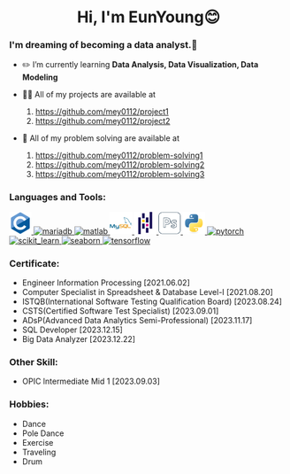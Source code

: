 <h1 align="center">Hi, I'm EunYoung😊</h1>
<h3 align="left">I'm dreaming of becoming a data analyst.🌱</h3>

- ✏️ I’m currently learning **Data Analysis, Data Visualization, Data Modeling**

- 👨‍💻 All of my projects are available at
   1. https://github.com/mey0112/project1
   2. https://github.com/mey0112/project2
 
- 🧻 All of my problem solving are available at
   1. https://github.com/mey0112/problem-solving1
   2. https://github.com/mey0112/problem-solving2
   3. https://github.com/mey0112/problem-solving3

<h3 align="left">Languages and Tools:</h3>
<p align="left"> <a href="https://www.cprogramming.com/" target="_blank" rel="noreferrer"> <img src="https://raw.githubusercontent.com/devicons/devicon/master/icons/c/c-original.svg" alt="c" width="40" height="40"/> </a> <a href="https://mariadb.org/" target="_blank" rel="noreferrer"> <img src="https://www.vectorlogo.zone/logos/mariadb/mariadb-icon.svg" alt="mariadb" width="40" height="40"/> </a> <a href="https://www.mathworks.com/" target="_blank" rel="noreferrer"> <img src="https://upload.wikimedia.org/wikipedia/commons/2/21/Matlab_Logo.png" alt="matlab" width="40" height="40"/> </a> <a href="https://www.mysql.com/" target="_blank" rel="noreferrer"> <img src="https://raw.githubusercontent.com/devicons/devicon/master/icons/mysql/mysql-original-wordmark.svg" alt="mysql" width="40" height="40"/> </a> <a href="https://pandas.pydata.org/" target="_blank" rel="noreferrer"> <img src="https://raw.githubusercontent.com/devicons/devicon/2ae2a900d2f041da66e950e4d48052658d850630/icons/pandas/pandas-original.svg" alt="pandas" width="40" height="40"/> </a> <a href="https://www.photoshop.com/en" target="_blank" rel="noreferrer"> <img src="https://raw.githubusercontent.com/devicons/devicon/master/icons/photoshop/photoshop-line.svg" alt="photoshop" width="40" height="40"/> </a> <a href="https://www.python.org" target="_blank" rel="noreferrer"> <img src="https://raw.githubusercontent.com/devicons/devicon/master/icons/python/python-original.svg" alt="python" width="40" height="40"/> </a> <a href="https://pytorch.org/" target="_blank" rel="noreferrer"> <img src="https://www.vectorlogo.zone/logos/pytorch/pytorch-icon.svg" alt="pytorch" width="40" height="40"/> </a> <a href="https://scikit-learn.org/" target="_blank" rel="noreferrer"> <img src="https://upload.wikimedia.org/wikipedia/commons/0/05/Scikit_learn_logo_small.svg" alt="scikit_learn" width="40" height="40"/> </a> <a href="https://seaborn.pydata.org/" target="_blank" rel="noreferrer"> <img src="https://seaborn.pydata.org/_images/logo-mark-lightbg.svg" alt="seaborn" width="40" height="40"/> </a> <a href="https://www.tensorflow.org" target="_blank" rel="noreferrer"> <img src="https://www.vectorlogo.zone/logos/tensorflow/tensorflow-icon.svg" alt="tensorflow" width="40" height="40"/> </a> </p>


<h3 align="left">Certificate:</h3>

- Engineer Information Processing [2021.06.02]
- Computer Specialist in Spreadsheet & Database Level-Ⅰ [2021.08.20]
- ISTQB(International Software Testing Qualification Board) [2023.08.24]
- CSTS(Certified Software Test Specialist) [2023.09.01]
- ADsP(Advanced Data Analytics Semi-Professional) [2023.11.17]
- SQL Developer [2023.12.15]
- Big Data Analyzer [2023.12.22]

<h3 align="left">Other Skill:</h3>

- OPIC lntermediate Mid 1 [2023.09.03]

<h3 align="left">Hobbies:</h3>

- Dance
- Pole Dance
- Exercise
- Traveling
- Drum




